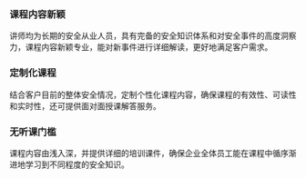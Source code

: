 ### 课程内容新颖
讲师均为长期的安全从业人员，具有完备的安全知识体系和对安全事件的高度洞察力，课程内容新颖专业，能对新事件进行详细解读，更好地满足客户需求。

### 定制化课程
结合客户目前的整体安全情况，定制个性化课程内容，确保课程的有效性、可读性和实时性，还可提供面对面授课解答服务。

### 无听课门槛
课程内容由浅入深，并提供详细的培训课件，确保企业全体员工能在课程中循序渐进地学习到不同程度的安全知识。
